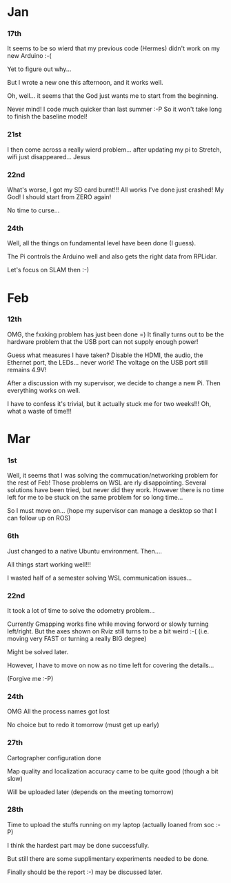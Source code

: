 # Jan
### 17th
It seems to be so wierd that my previous code (Hermes) didn't work on my new Arduino :-(

Yet to figure out why...

But I wrote a new one this afternoon, and it works well.

Oh, well... it seems that the God just wants me to start from the beginning.

Never mind! I code much quicker than last summer :-P So it won't take long to finish the baseline model!

### 21st
I then come across a really wierd problem... after updating my pi to Stretch, wifi just disappeared... Jesus

### 22nd
What's worse, I got my SD card burnt!!! All works I've done just crashed! My God! I should start from ZERO again!

No time to curse...

### 24th
Well, all the things on fundamental level have been done (I guess).

The Pi controls the Arduino well and also gets the right data from RPLidar.

Let's focus on SLAM then :-)

# Feb
### 12th
OMG, the fxxking problem has just been done =) It finally turns out to be the hardware problem that the USB port can not supply enough power!

Guess what measures I have taken? Disable the HDMI, the audio, the Ethernet port, the LEDs... never work! The voltage on the USB port still remains 4.9V!

After a discussion with my supervisor, we decide to change a new Pi. Then everything works on well.

I have to confess it's trivial, but it actually stuck me for two weeks!!! Oh, what a waste of time!!!

# Mar
### 1st
Well, it seems that I was solving the commucation/networking problem for the rest of Feb! Those problems on WSL are rly disappointing. Several solutions have been tried, but never did they work. However there is no time left for me to be stuck on the same problem for so long time...

So I must move on... (hope my supervisor can manage a desktop so that I can follow up on ROS)

### 6th
Just changed to a native Ubuntu environment. Then....

All things start working well!!!

I wasted half of a semester solving WSL communication issues...

### 22nd
It took a lot of time to solve the odometry problem...

Currently Gmapping works fine while moving forword or slowly turning left/right. But the axes shown on Rviz still turns to be a bit weird :-( (i.e. moving very FAST or turning a really BIG degree)

Might be solved later.

However, I have to move on now as no time left for covering the details...

(Forgive me :-P)

### 24th
OMG All the process names got lost

No choice but to redo it tomorrow (must get up early)

### 27th
Cartographer configuration done

Map quality and localization accuracy came to be quite good (though a bit slow)

Will be uploaded later (depends on the meeting tomorrow)

### 28th
Time to upload the stuffs running on my laptop (actually loaned from soc :-P)

I think the hardest part may be done successfully.

But still there are some supplimentary experiments needed to be done.

Finally should be the report :-) may be discussed later.
